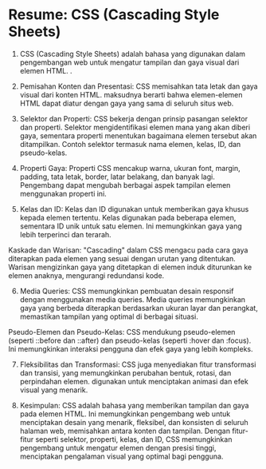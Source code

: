 # Resume: CSS (Cascading Style Sheets)


1. CSS (Cascading Style Sheets) adalah bahasa yang digunakan dalam pengembangan web untuk mengatur tampilan dan gaya visual dari elemen HTML. .

2. Pemisahan Konten dan Presentasi: CSS memisahkan tata letak dan gaya visual dari konten HTML. maksudnya berarti bahwa elemen-elemen HTML dapat diatur dengan gaya yang sama di seluruh situs web.

3. Selektor dan Properti: CSS bekerja dengan prinsip pasangan selektor dan properti. Selektor mengidentifikasi elemen mana yang akan diberi gaya, sementara properti menentukan bagaimana elemen tersebut akan ditampilkan. Contoh selektor termasuk nama elemen, kelas, ID, dan pseudo-kelas.

4. Properti Gaya: Properti CSS mencakup warna, ukuran font, margin, padding, tata letak, border, latar belakang, dan banyak lagi. Pengembang dapat mengubah berbagai aspek tampilan elemen menggunakan properti ini.

5. Kelas dan ID: Kelas dan ID digunakan untuk memberikan gaya khusus kepada elemen tertentu. Kelas digunakan pada beberapa elemen, sementara ID unik untuk satu elemen. Ini memungkinkan gaya yang lebih terperinci dan terarah.

Kaskade dan Warisan: "Cascading" dalam CSS mengacu pada cara gaya diterapkan pada elemen yang sesuai dengan urutan yang ditentukan. Warisan mengizinkan gaya yang ditetapkan di elemen induk diturunkan ke elemen anaknya, mengurangi redundansi kode.

6. Media Queries: CSS memungkinkan pembuatan desain responsif dengan menggunakan media queries. Media queries memungkinkan gaya yang berbeda diterapkan berdasarkan ukuran layar dan perangkat, memastikan tampilan yang optimal di berbagai situasi.

Pseudo-Elemen dan Pseudo-Kelas: CSS mendukung pseudo-elemen (seperti ::before dan ::after) dan pseudo-kelas (seperti :hover dan :focus). Ini memungkinkan interaksi pengguna dan efek gaya yang lebih kompleks.

7. Fleksibilitas dan Transformasi: CSS juga menyediakan fitur transformasi dan transisi, yang memungkinkan perubahan bentuk, rotasi, dan perpindahan elemen. digunakan untuk menciptakan animasi dan efek visual yang menarik.

8. Kesimpulan:
CSS adalah bahasa yang memberikan tampilan dan gaya pada elemen HTML. Ini memungkinkan pengembang web untuk menciptakan desain yang menarik, fleksibel, dan konsisten di seluruh halaman web, memisahkan antara konten dan tampilan. Dengan fitur-fitur seperti selektor, properti, kelas, dan ID, CSS memungkinkan pengembang untuk mengatur elemen dengan presisi tinggi, menciptakan pengalaman visual yang optimal bagi pengguna.